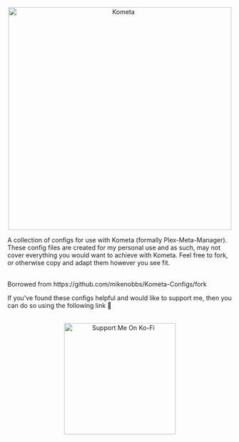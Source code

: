 <p align="center">
  <img src="https://raw.githubusercontent.com/mikenobbs/Kometa-Configs/main/img/kometa.png" width="500" alt="Kometa">
</p>

A collection of configs for use with Kometa (formally Plex-Meta-Manager). These config files are created for my personal use and as such, may not cover everything you would want to achieve with Kometa. Feel free to fork, or otherwise copy and adapt them however you see fit.

<br>
Borrowed from https://github.com/mikenobbs/Kometa-Configs/fork

If you've found these configs helpful and would like to support me, then you can do so using the following link 🙂
</br>
<br>
<p align="center">
  <a href="https://ko-fi.com/mikenobbs" target="_blank"><img src="https://images2.imgbox.com/ad/d8/0Ulu9hEi_o.png" width="250" alt="Support Me On Ko-Fi"/></a>
</p>
